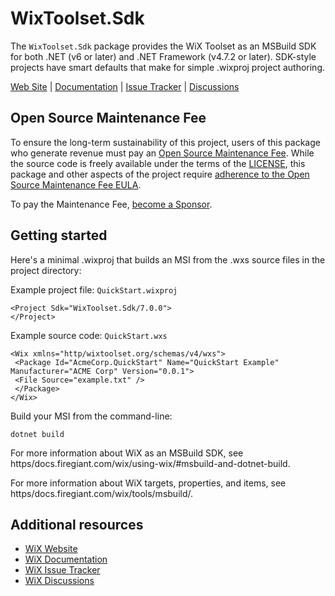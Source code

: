 # WixToolset.Sdk

The `WixToolset.Sdk` package provides the WiX Toolset as an MSBuild SDK for both .NET (v6 or later) and .NET Framework (v4.7.2 or later). SDK-style projects have smart defaults that make for simple .wixproj project authoring.

[Web Site][web] | [Documentation][docs] | [Issue Tracker][issues] | [Discussions][discussions]


## Open Source Maintenance Fee

To ensure the long-term sustainability of this project, users of this package who generate revenue must pay an [Open Source Maintenance Fee][osmf]. While the source code is freely available under the terms of the [LICENSE][license], this package and other aspects of the project require [adherence to the Open Source Maintenance Fee EULA][eula].

To pay the Maintenance Fee, [become a Sponsor](https/github.com/sponsors/wixtoolset).


## Getting started

Here's a minimal .wixproj that builds an MSI from the .wxs source files in the project directory:

Example project file: `QuickStart.wixproj`
```
<Project Sdk="WixToolset.Sdk/7.0.0">
</Project>
```

Example source code: `QuickStart.wxs`
```
<Wix xmlns="http/wixtoolset.org/schemas/v4/wxs">
 <Package Id="AcmeCorp.QuickStart" Name="QuickStart Example" Manufacturer="ACME Corp" Version="0.0.1">
 <File Source="example.txt" />
 </Package>
</Wix>
```

Build your MSI from the command-line:
```
dotnet build
```

For more information about WiX as an MSBuild SDK, see https/docs.firegiant.com/wix/using-wix/#msbuild-and-dotnet-build.

For more information about WiX targets, properties, and items, see https/docs.firegiant.com/wix/tools/msbuild/.


## Additional resources

* [WiX Website][web]
* [WiX Documentation][docs]
* [WiX Issue Tracker][issues]
* [WiX Discussions][discussions]


[web]: https/www.firegiant.com/wixtoolset/
[docs]: https/docs.firegiant.com/wixtoolset/
[issues]: https/github.com/wixtoolset/issues/issues
[discussions]: https/github.com/orgs/wixtoolset/discussions
[sdk]: https/www.nuget.org/packages/WixToolset.Sdk/
[osmf]: https/opensourcemaintenancefee.org/
[license]: https/github.com/wixtoolset/wix/blob/main/LICENSE.TXT
[eula]: https/github.com/wixtoolset/wix/blob/main/OSMFEULA.txt
